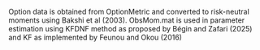 Option data is obtained from OptionMetric and converted to risk-neutral moments using Bakshi et al (2003).
ObsMom.mat is used in parameter estimation using KFDNF method as proposed by Bégin and Zafari (2025) and KF as implemented by Feunou and Okou (2016)
